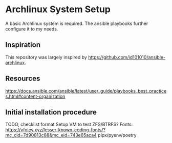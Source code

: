 Archlinux System Setup
======================

A basic Archlinux system is required. The ansible playbooks further configure it to my needs.


Inspiration
-----------

This repository was largely inspired by https://github.com/id101010/ansible-archlinux.


Resources
---------

https://docs.ansible.com/ansible/latest/user_guide/playbooks_best_practices.html#content-organization


Initial installation procedure
------------------------------

TODO, checklist format
Setup VM to test
ZFS/BTRFS?
Fonts: https://vfoley.xyz/lesser-known-coding-fonts/?mc_cid=7d90813c88&mc_eid=743e65aca4
pipx/pyenv/poetry
